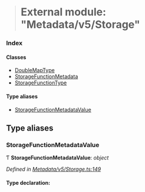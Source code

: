 > # External module: "Metadata/v5/Storage"

### Index

#### Classes

* [DoubleMapType](../classes/_metadata_v5_storage_.doublemaptype.md)
* [StorageFunctionMetadata](../classes/_metadata_v5_storage_.storagefunctionmetadata.md)
* [StorageFunctionType](../classes/_metadata_v5_storage_.storagefunctiontype.md)

#### Type aliases

* [StorageFunctionMetadataValue](_metadata_v5_storage_.md#storagefunctionmetadatavalue)

## Type aliases

###  StorageFunctionMetadataValue

Ƭ **StorageFunctionMetadataValue**: *object*

*Defined in [Metadata/v5/Storage.ts:149](https://github.com/polkadot-js/api/blob/1393c8c/packages/types/src/Metadata/v5/Storage.ts#L149)*

#### Type declaration: